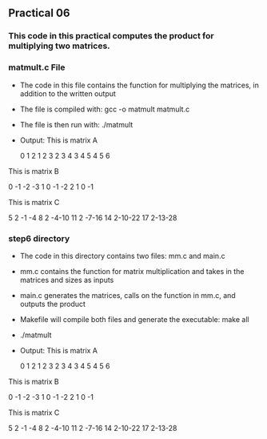 ## Practical 06 
### This code in this practical computes the product for multiplying two matrices. 

### matmult.c File
- The code in this file contains the function for multiplying the matrices, in addition to the written output
- The file is compiled with: gcc -o matmult matmult.c
- The file is then run with: ./matmult
- Output:
 This is matrix A

  0  1  2
  1  2  3
  2  3  4
  3  4  5
  4  5  6

 This is matrix B

  0 -1 -2 -3
  1  0 -1 -2
  2  1  0 -1

 This is matrix C

  5  2 -1 -4
  8  2 -4-10
 11  2 -7-16
 14  2-10-22
 17  2-13-28

### step6 directory
- The code in this directory contains two files: mm.c and main.c
- mm.c contains the function for matrix multiplication and takes in the matrices and sizes as inputs
- main.c generates the matrices, calls on the function in mm.c, and outputs the product
- Makefile will compile both files and generate the executable: make all
- ./matmult
- Output: 
 This is matrix A

  0  1  2
  1  2  3
  2  3  4
  3  4  5
  4  5  6

 This is matrix B

  0 -1 -2 -3
  1  0 -1 -2
  2  1  0 -1

 This is matrix C

  5  2 -1 -4
  8  2 -4-10
 11  2 -7-16
 14  2-10-22
 17  2-13-28 
 
